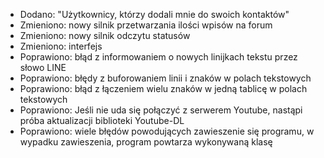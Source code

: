 - Dodano: "Użytkownicy, którzy dodali mnie do swoich kontaktów"
- Zmieniono: nowy silnik przetwarzania ilości wpisów na forum
- Zmieniono: nowy silnik odczytu statusów
- Zmieniono: interfejs
- Poprawiono: błąd z informowaniem o nowych linijkach tekstu przez słowo LINE
- Poprawiono: błędy z buforowaniem linii i znaków w polach tekstowych
- Poprawiono: błąd z łączeniem wielu znaków w jedną tablicę w polach tekstowych
- Poprawiono: Jeśli nie uda się połączyć z serwerem Youtube, nastąpi próba aktualizacji biblioteki Youtube-DL
- Poprawiono: wiele błędów powodujących zawieszenie się programu, w wypadku zawieszenia, program powtarza wykonywaną klasę